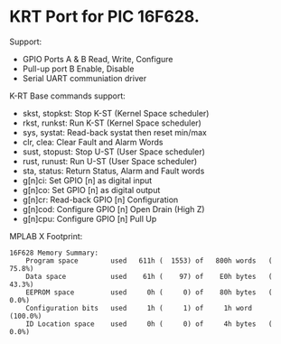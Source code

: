 # KRT Port for PIC 16F628.
Support:
- GPIO Ports A & B Read, Write, Configure
- Pull-up port B Enable, Disable
- Serial UART communiation driver

K-RT Base commands support:
- skst, stopkst: Stop K-ST (Kernel Space scheduler)
- rkst, runkst: Run K-ST (Kernel Space scheduler)
- sys, systat: Read-back systat then reset min/max
- clr, clea: Clear Fault and Alarm Words
- sust, stopust: Stop U-ST (User Space scheduler)
- rust, runust: Run U-ST (User Space scheduler)
- sta, status: Return Status, Alarm and Fault words
- g[n]ci: Set GPIO [n] as digital input
- g[n]co: Set GPIO [n] as digital output
- g[n]cr: Read-back GPIO [n] Configuration
- g[n]cod: Configure GPIO [n] Open Drain (High Z)
- g[n]cpu: Configure GPIO [n] Pull Up

MPLAB X Footprint:
```
16F628 Memory Summary:
    Program space        used   611h (  1553) of   800h words   ( 75.8%)
    Data space           used    61h (    97) of    E0h bytes   ( 43.3%)
    EEPROM space         used     0h (     0) of    80h bytes   (  0.0%)
    Configuration bits   used     1h (     1) of     1h word    (100.0%)
    ID Location space    used     0h (     0) of     4h bytes   (  0.0%)
```
